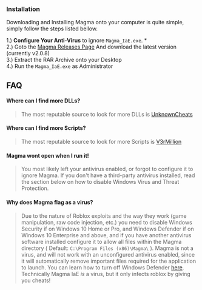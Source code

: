 ### Installation

Downloading and Installing Magma onto your computer is quite simple, simply follow the steps listed bellow.

  1.) **Configure Your Anti-Virus** to ignore `Magma_IaE.exe`. *  
  2.) Goto the [Magma Releases Page](https://github.com/Not316tb/Magma-IaE/releases) And download the latest version (currently v2.0.8)  
  3.) Extract the RAR Archive onto your Desktop  
  4.) Run the `Magma_IaE.exe` as Administrator
  
## FAQ  

#### Where can I find more DLLs?

> The most reputable source to look for more DLLs is [UnknownCheats](https://www.unknowncheats.me/forum/search.php?searchid=18371288)

#### Where can I find more Scripts?

> The most reputable source to look for more Scripts is [V3rMillion](https://v3rmillion.net/)

#### Magma wont open when I run it!

 > You most likely left your antivirus enabled, or forgot to configure it to ignore Magma. If you don't have a third-party antivirus installed, read the section below on how to disable Windows Virus and Threat Protection. 

#### Why does Magma flag as a virus?

> Due to the nature of Roblox exploits and the way they work (game manipulation, raw code injection, etc.) you need to disable Windows Security if on Windows 10 Home or Pro, and Windows Defender if on Windows 10 Enterprise and above, and if you have another antivirus software installed configure it to allow all files within the Magma directory ( Default: `C:\Program Files (x86)\Magma\` ). Magma is not a virus, and will not work with an unconfigured antivirus enabled, since it will automatically remove important files required for the application to launch. You can learn how to turn off Windows Defender [here](https://www.youtube.com/watch?v=TJb9CuVAHMI). Technically Magma IaE *is* a virus, but it only infects roblox by giving you cheats!
